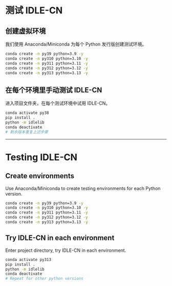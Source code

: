 # 测试 IDLE-CN

## 创建虚拟环境

我们使用 Anaconda/Miniconda 为每个 Python 发行版创建测试环境。
```bash
conda create -n py39 python=3.9 -y
conda create -n py310 python=3.10 -y
conda create -n py311 python=3.11 -y
conda create -n py312 python=3.12 -y
conda create -n py313 python=3.13 -y
```

## 在每个环境里手动测试 IDLE-CN

进入项目文件夹，在每个测试环境中试用 IDLE-CN。
```bash
conda activate py38
pip install .
python -m idlelib
conda deactivate
# 剩余版本重复上述步骤
```

---

# Testing IDLE-CN

## Create environments

Use Anaconda/Miniconda to create testing environments for each Python version.
```bash
conda create -n py39 python=3.9 -y
conda create -n py310 python=3.10 -y
conda create -n py311 python=3.11 -y
conda create -n py312 python=3.12 -y
conda create -n py313 python=3.13 -y
```

## Try IDLE-CN in each environment

Enter project directory, try IDLE-CN in each environment.
```bash
conda activate py313
pip install .
python -m idlelib
conda deactivate
# Repeat for other python versions
```